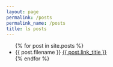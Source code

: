 ```yaml
---
layout: page
permalink: /posts
permalink_name: /posts
title: ls posts
---
```

<ul>
  {% for post in site.posts %}
    <li>
			<text> {{ post.filename }} </text>
      <a href="{{ post.url }}">{{ post.link_title }}</a>
    </li>
  {% endfor %}
</ul>